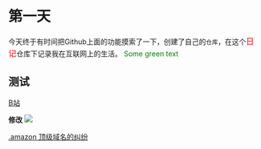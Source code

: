 # 第一天
今天终于有时间把Github上面的功能摸索了一下，创建了自己的`仓库`，在这个<font size="3" color="red">日记</font>仓库下记录我在互联网上的生活。
<span style="color: green"> Some green text </span>
## 测试
<a href='http://www.bilibili.com' target='_blank'>B站</a>

**修改**
![](https://www.wangbase.com/blogimg/asset/201905/bg2019051001.jpg)

[.amazon 顶级域名的纠纷](https://www.bbc.com/news/business-47794353)
